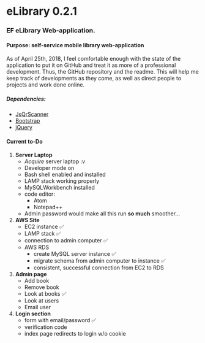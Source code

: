 # eLibrary 0.2.1
### EF eLibrary Web-application.
#### Purpose: self-service mobile library web-application
As of April 25th, 2018, I feel comfortable enough with the state of the application to put it on GitHub and treat it as more of a professional development. Thus, the GitHub repository and the readme. This will help me keep track of developments as they come, as well as direct people to projects and work done online.
##### Dependencies:
* [JsQrScanner](https://github.com/jbialobr/JsQRScanner "JavaScript QR Scanner for HTML5 Supporting Browsers")
* [Bootstrap](https://getbootstrap.com/ "Bootstrap: the most popular HTML, CSS, and JS library in the world")
* [jQuery](https://code.jquery.com/jquery-3.3.1.min.js "Production jQuery download link")

#### Current to-Do
 1. __Server Laptop__
    * _Acquire_ server laptop :v
    * Developer mode on
    * Bash shell enabled and installed
    * LAMP stack working properly
    * MySQLWorkbench installed
    * code editor:
        * Atom
        * Notepad++
    * Admin password would make all this run **so much** smoother...
 2. __AWS Site__
    * EC2 instance :white_check_mark:
    * LAMP stack :white_check_mark:
    * connection to admin computer :white_check_mark:
    * AWS RDS
      * create MySQL server instance :white_check_mark:
      * migrate schema from admin computer to instance :white_check_mark:
      * consistent, successful connection from EC2 to RDS
 4. __Admin page__
    * Add book
    * Remove book
    * Look at books :white_check_mark:
    * Look at users
    * Email user
4. __Login section__
    * form with email/password :white_check_mark:
    * verification code
    * index page redirects to login w/o cookie